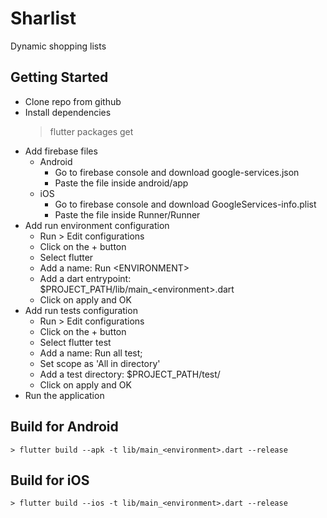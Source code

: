 # Sharlist

Dynamic shopping lists

## Getting Started

- Clone repo from github
- Install dependencies
    > flutter packages get
- Add firebase files
    - Android
        - Go to firebase console and download google-services.json
        - Paste the file inside android/app
    - iOS
        - Go to firebase console and download GoogleServices-info.plist
        - Paste the file inside Runner/Runner
- Add run environment configuration
    - Run > Edit configurations
    - Click on the + button
    - Select flutter
    - Add a name: Run &#60;ENVIRONMENT&#62;
    - Add a dart entrypoint: $PROJECT_PATH/lib/main_&#60;environment&#62;.dart
    - Click on apply and OK
- Add run tests configuration
    - Run > Edit configurations
    - Click on the + button
    - Select flutter test
    - Add a name: Run all test;
    - Set scope as 'All in directory'
    - Add a test directory: $PROJECT_PATH/test/
    - Click on apply and OK
- Run the application

## Build for Android
    > flutter build --apk -t lib/main_<environment>.dart --release
    
## Build for iOS
    > flutter build --ios -t lib/main_<environment>.dart --release
 
